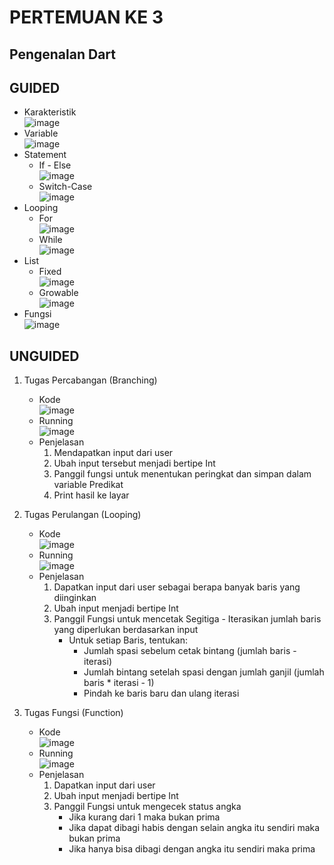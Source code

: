 # PERTEMUAN KE 3

## Pengenalan Dart

## GUIDED
- Karakteristik <br> ![image](https://github.com/user-attachments/assets/2191a995-9774-4db0-9089-426b08095512)
- Variable <br> ![image](https://github.com/user-attachments/assets/96f21a49-8aaa-46e9-ba75-a4f7984c8962)
- Statement
	- If - Else <br> ![image](https://github.com/user-attachments/assets/05147187-1ac4-48e8-b067-a049f755e5a6)
	- Switch-Case <br> ![image](https://github.com/user-attachments/assets/e5f7f989-cc40-4d89-aec0-aa72f0055fb6)
- Looping
	- For <br> ![image](https://github.com/user-attachments/assets/443bdb17-9780-44e3-8af3-4719b751405e)
	- While <br> ![image](https://github.com/user-attachments/assets/be8ebe32-a025-45a6-9f46-6257a0ed0e91)
- List
	- Fixed <br> ![image](https://github.com/user-attachments/assets/ff692a42-4c4a-4fda-a2b9-cc5520804e66)
	- Growable <br> ![image](https://github.com/user-attachments/assets/087a118e-336d-4219-bebd-13d7b61df2ad)
- Fungsi <br> ![image](https://github.com/user-attachments/assets/5b731351-53c1-47c5-a80b-c512e1781897)

## UNGUIDED
1. Tugas Percabangan (Branching)
	- Kode <br> ![image](https://github.com/user-attachments/assets/13960903-5786-4246-ace2-802ea1add7b9)
 	- Running <br> ![image](https://github.com/user-attachments/assets/bc5e1fa0-028d-4895-a99a-7c348910ccf7)
	- Penjelasan
 		1. Mendapatkan input dari user
		2. Ubah input tersebut menjadi bertipe Int
		3. Panggil fungsi untuk menentukan peringkat dan simpan dalam variable Predikat
		4. Print hasil ke layar

3. Tugas Perulangan (Looping)
   - Kode <br> ![image](https://github.com/user-attachments/assets/83fd9572-d7aa-43c7-9656-0d02d26fa7d3)
   - Running <br> ![image](https://github.com/user-attachments/assets/c502677e-aa28-4d7a-9652-05e4d66cf551)
   - Penjelasan
     1. Dapatkan input dari user sebagai berapa banyak baris yang diinginkan
     2. Ubah input menjadi bertipe Int
     3. Panggil Fungsi untuk mencetak Segitiga
				- Iterasikan jumlah baris yang diperlukan berdasarkan input
        - Untuk setiap Baris, tentukan:
          - Jumlah spasi sebelum cetak bintang (jumlah baris - iterasi)
          - Jumlah bintang setelah spasi dengan jumlah ganjil (jumlah baris * iterasi - 1) 
          - Pindah ke baris baru dan ulang iterasi
        
5. Tugas Fungsi (Function)
   - Kode <br> ![image](https://github.com/user-attachments/assets/98d75819-8a65-4145-9242-bb935d9fecb4)
   - Running <br> ![image](https://github.com/user-attachments/assets/62dfd248-86da-4409-bee2-099f1db4e5e7)
   - Penjelasan
   	  1.  Dapatkan input dari user
      2.  Ubah input menjadi bertipe Int
      3.  Panggil Fungsi untuk mengecek status angka
      	  - Jika kurang dari 1 maka bukan prima
          - Jika dapat dibagi habis dengan selain angka itu sendiri maka bukan prima
          - Jika hanya bisa dibagi dengan angka itu sendiri maka prima
